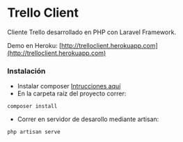 # Trello Client #

Cliente Trello desarrollado en PHP con Laravel Framework.

Demo en Heroku: [http://trelloclient.herokuapp.com](http://trelloclient.herokuapp.com)


### Instalación ###
+ Instalar composer [Intrucciones aquí](https://www.digitalocean.com/community/tutorials/how-to-install-and-use-composer-on-ubuntu-14-04)
+ En la carpeta raíz del proyecto correr:
```
composer install
```
+ Correr en servidor de desarollo mediante artisan:
```
php artisan serve
```